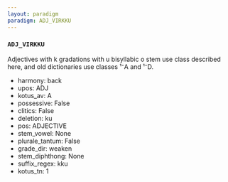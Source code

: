 ```yaml
---
layout: paradigm
paradigm: ADJ_VIRKKU
---
```

### ` ADJ_VIRKKU `

Adjectives with k gradations with u bisyllabic o stem use class described here, and old dictionaries use classes ¹⁻A and ¹⁻D.
* harmony: back
* upos: ADJ
* kotus_av: A
* possessive: False
* clitics: False
* deletion: ku
* pos: ADJECTIVE
* stem_vowel: None
* plurale_tantum: False
* grade_dir: weaken
* stem_diphthong: None
* suffix_regex: kku
* kotus_tn: 1
